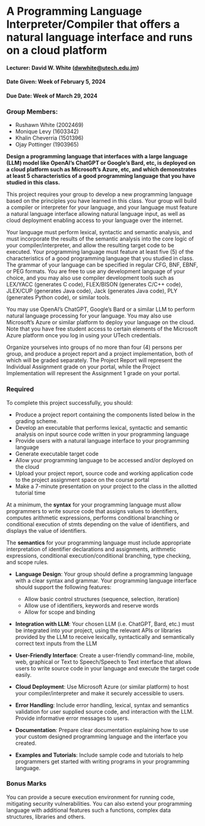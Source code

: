 # A Programming Language Interpreter/Compiler that offers a natural language interface and runs on a cloud platform

#### Lecturer: David W. White (dwwhite@utech.edu.jm)
#### Date Given: Week of February 5, 2024
#### Due Date: Week of March 29, 2024

### Group Members:
- Rushawn White (2002469)
- Monique Levy (1603342)
- Khalin Cheverria (1501396)
- Ojay Pottinger (1903965)

**Design a programming language that interfaces with a large language (LLM) model
like OpenAI’s ChatGPT or Google’s Bard, etc, is deployed on a cloud platform such as
Microsoft’s Azure, etc, and which demonstrates at least 5 characteristics of a good
programming language that you have studied in this class.**

This project requires your group to develop a new programming language based on the
principles you have learned in this class. Your group will build a compiler or interpreter for
your language, and your language must feature a natural language interface allowing natural
language input, as well as cloud deployment enabling access to your language over the
internet.

Your language must perform lexical, syntactic and semantic analysis, and must incorporate the
results of the semantic analysis into the core logic of your compiler/interpreter, and allow the
resulting target code to be executed. Your programming language must feature at least five (5)
of the characteristics of a good programming language that you studied in class. The grammar
of your language can be specified in regular CFG, BNF, EBNF, or PEG formats. You are free to
use any development language of your choice, and you may also use compiler development
tools such as LEX/YACC (generates C code), FLEX/BISON (generates C/C++ code), JLEX/CUP
(generates Java code), Jack (generates Java code), PLY (generates Python code), or similar
tools.

You may use OpenAI’s ChatGPT, Google’s Bard or a similar LLM to perform natural language
processing for your language. You may also use Microsoft’s Azure or similar platform to deploy
your language on the cloud. Note that you have free student access to certain elements of the
Microsoft Azure platform once you log in using your UTech credentials.

Organize yourselves into groups of no more than four (4) persons per group, and produce a
project report and a project implementation, both of which will be graded separately. The
Project Report will represent the Individual Assignment grade on your portal, while the Project
Implementation will represent the Assignment 1 grade on your portal.

### Required
To complete this project successfully, you should:

- Produce a project report containing the components listed below in the grading scheme.
- Develop an executable that performs lexical, syntactic and semantic analysis on input source code written in your programming language
- Provide users with a natural language interface to your programming language
- Generate executable target code
- Allow your programming language to be accessed and/or deployed on the cloud
- Upload your project report, source code and working application code to the project assignment space on the course portal
- Make a 7-minute presentation on your project to the class in the allotted tutorial time

At a minimum, the **syntax** for your programming language must allow programmers to write
source code that assigns values to identifiers, computes arithmetic expressions, performs
conditional branching or conditional execution of stmts depending on the value of
identifiers, and displays the value of identifiers.

The **semantics** for your programming language must include appropriate interpretation of
identifier declarations and assignments, arithmetic expressions, conditional
execution/conditional branching, type checking, and scope rules.

- **Language Design**: Your group should define a programming language with a clear syntax and grammar. Your programming language interface should support the following features:
  - Allow basic control structures (sequence, selection, iteration)
  - Allow use of identifiers, keywords and reserve words
  - Allow for scope and binding

- **Integration with LLM**: Your chosen LLM (i.e. ChatGPT, Bard, etc.) must be integrated into your project, using the relevant APIs or libraries provided by the LLM to receive lexically, syntactically and semantically correct text inputs from the LLM
- **User-Friendly Interface**: Create a user-friendly command-line, mobile, web, graphical or Text to Speech/Speech to Text interface that allows users to write source code in your language and execute the target code easily.
- **Cloud Deployment**: Use Microsoft Azure (or similar platform) to host your compiler/interpreter and make it securely accessible to users.
- **Error Handling**: Include error handling, lexical, syntax and semantics validation for user supplied source code, and interaction with the LLM. Provide informative error messages to users.
- **Documentation**: Prepare clear documentation explaining how to use your custom designed programming language and the interface you created.
- **Examples and Tutorials**: Include sample code and tutorials to help programmers get started with writing programs in your programming language.

### Bonus Marks
You can provide a secure execution environment for running code, mitigating security
vulnerabilities. You can also extend your programming language with additional features such a
functions, complex data structures, libraries and others.